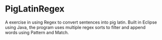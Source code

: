 # PigLatinRegex
A exercise in using Regex to convert sentences into pig latin. Built in Eclipse using Java, the program uses multiple regex sorts to filter and append words using Pattern and Match.
